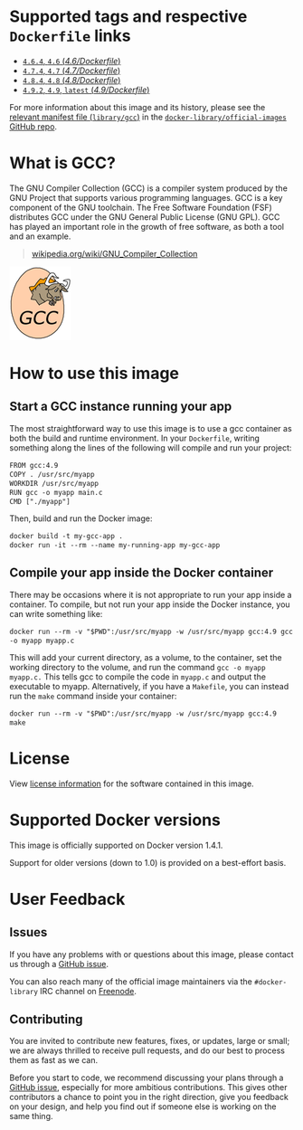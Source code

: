 # Supported tags and respective `Dockerfile` links

- [`4.6.4`, `4.6` (*4.6/Dockerfile*)](https://github.com/docker-library/gcc/blob/0d76d76561f3e8581576f9ccc71079e3455a0bea/4.6/Dockerfile)
- [`4.7.4`, `4.7` (*4.7/Dockerfile*)](https://github.com/docker-library/gcc/blob/0d76d76561f3e8581576f9ccc71079e3455a0bea/4.7/Dockerfile)
- [`4.8.4`, `4.8` (*4.8/Dockerfile*)](https://github.com/docker-library/gcc/blob/0d76d76561f3e8581576f9ccc71079e3455a0bea/4.8/Dockerfile)
- [`4.9.2`, `4.9`, `latest` (*4.9/Dockerfile*)](https://github.com/docker-library/gcc/blob/0d76d76561f3e8581576f9ccc71079e3455a0bea/4.9/Dockerfile)

For more information about this image and its history, please see the [relevant
manifest file
(`library/gcc`)](https://github.com/docker-library/official-images/blob/master/library/gcc)
in the [`docker-library/official-images` GitHub
repo](https://github.com/docker-library/official-images).

# What is GCC?

The GNU Compiler Collection (GCC) is a compiler system produced by the GNU
Project that supports various programming languages. GCC is a key component of
the GNU toolchain. The Free Software Foundation (FSF) distributes GCC under the
GNU General Public License (GNU GPL). GCC has played an important role in the
growth of free software, as both a tool and an example.

> [wikipedia.org/wiki/GNU_Compiler_Collection](https://en.wikipedia.org/wiki/GNU_Compiler_Collection)

![logo](https://raw.githubusercontent.com/docker-library/docs/master/gcc/logo.png)

# How to use this image

## Start a GCC instance running your app

The most straightforward way to use this image is to use a gcc container as both
the build and runtime environment. In your `Dockerfile`, writing something along
the lines of the following will compile and run your project:

    FROM gcc:4.9
    COPY . /usr/src/myapp
    WORKDIR /usr/src/myapp
    RUN gcc -o myapp main.c
    CMD ["./myapp"]

Then, build and run the Docker image:

    docker build -t my-gcc-app .
    docker run -it --rm --name my-running-app my-gcc-app

## Compile your app inside the Docker container

There may be occasions where it is not appropriate to run your app inside a
container. To compile, but not run your app inside the Docker instance, you can
write something like:

    docker run --rm -v "$PWD":/usr/src/myapp -w /usr/src/myapp gcc:4.9 gcc -o myapp myapp.c

This will add your current directory, as a volume, to the container, set the
working directory to the volume, and run the command `gcc -o myapp myapp.c.`
This tells gcc to compile the code in `myapp.c` and output the executable to
myapp. Alternatively, if you have a `Makefile`, you can instead run the `make`
command inside your container:

    docker run --rm -v "$PWD":/usr/src/myapp -w /usr/src/myapp gcc:4.9 make

# License

View [license information](https://gcc.gnu.org/viewcvs/gcc/trunk/gcc/COPYING3?view=markup)
for the software contained in this image.

# Supported Docker versions

This image is officially supported on Docker version 1.4.1.

Support for older versions (down to 1.0) is provided on a best-effort basis.

# User Feedback

## Issues

If you have any problems with or questions about this image, please contact us
 through a [GitHub issue](https://github.com/docker-library/gcc/issues).

You can also reach many of the official image maintainers via the
`#docker-library` IRC channel on [Freenode](https://freenode.net).

## Contributing

You are invited to contribute new features, fixes, or updates, large or small;
we are always thrilled to receive pull requests, and do our best to process them
as fast as we can.

Before you start to code, we recommend discussing your plans 
through a [GitHub issue](https://github.com/docker-library/gcc/issues), especially for more ambitious
contributions. This gives other contributors a chance to point you in the right
direction, give you feedback on your design, and help you find out if someone
else is working on the same thing.
